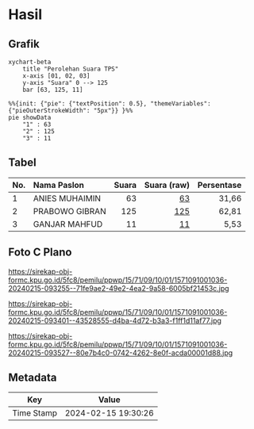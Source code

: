 # Hasil

## Grafik

```mermaid
xychart-beta
    title "Perolehan Suara TPS"
    x-axis [01, 02, 03]
    y-axis "Suara" 0 --> 125
    bar [63, 125, 11]
```

```mermaid
%%{init: {"pie": {"textPosition": 0.5}, "themeVariables": {"pieOuterStrokeWidth": "5px"}} }%%
pie showData
    "1" : 63
    "2" : 125
    "3" : 11
```

## Tabel

| No. | Nama Paslon    | Suara | Suara (raw) | Persentase |
|:--- |:-------------- | -----:| -----------:| ----------:|
| 1   | ANIES MUHAIMIN | 63    | [63][p-1]   | 31,66      |
| 2   | PRABOWO GIBRAN | 125   | [125][p-2]  | 62,81      |
| 3   | GANJAR MAHFUD  | 11    | [11][p-3]   | 5,53       |


[p-1]: https://github.com/gigit-pemilu/pemilu-2024-15-jambi/blob/main/pilpres/hitung-suara/sub/15-jambi/sub/71-kota-jambi/sub/09-alam-barajo/sub/1001-kenali-besar/sub/036-tps/sub/paslon-1.txt
[p-2]: https://github.com/gigit-pemilu/pemilu-2024-15-jambi/blob/main/pilpres/hitung-suara/sub/15-jambi/sub/71-kota-jambi/sub/09-alam-barajo/sub/1001-kenali-besar/sub/036-tps/sub/paslon-2.txt
[p-3]: https://github.com/gigit-pemilu/pemilu-2024-15-jambi/blob/main/pilpres/hitung-suara/sub/15-jambi/sub/71-kota-jambi/sub/09-alam-barajo/sub/1001-kenali-besar/sub/036-tps/sub/paslon-3.txt

## Foto C Plano

https://sirekap-obj-formc.kpu.go.id/5fc8/pemilu/ppwp/15/71/09/10/01/1571091001036-20240215-093255--71fe9ae2-49e2-4ea2-9a58-6005bf21453c.jpg

https://sirekap-obj-formc.kpu.go.id/5fc8/pemilu/ppwp/15/71/09/10/01/1571091001036-20240215-093401--43528555-d4ba-4d72-b3a3-f1ff1d11af77.jpg

https://sirekap-obj-formc.kpu.go.id/5fc8/pemilu/ppwp/15/71/09/10/01/1571091001036-20240215-093527--80e7b4c0-0742-4262-8e0f-acda00001d88.jpg


## Metadata

| Key        | Value               |
| ---------- | ------------------- |
| Time Stamp | 2024-02-15 19:30:26 |



